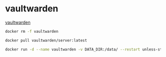 # vaultwarden

[vaultwarden](https://github.com/dani-garcia/vaultwarden)

```sh
docker rm -f vaultwarden

docker pull vaultwarden/server:latest

docker run -d --name vaultwarden -v DATA_DIR:/data/ --restart unless-stopped -p 9080:80 vaultwarden/server:latest
```
